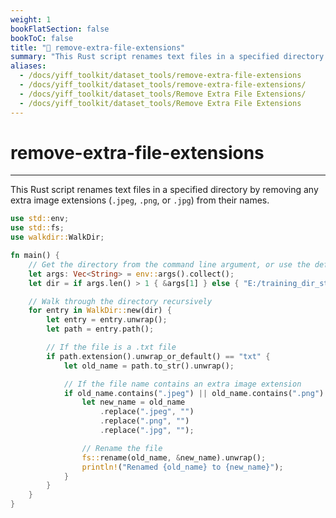 ```yaml
---
weight: 1
bookFlatSection: false
bookToC: false
title: "🦀 remove-extra-file-extensions"
summary: "This Rust script renames text files in a specified directory by removing any extra image extensions (`.jpeg`, `.png`, or `.jpg`) from their names."
aliases:
  - /docs/yiff_toolkit/dataset_tools/remove-extra-file-extensions
  - /docs/yiff_toolkit/dataset_tools/remove-extra-file-extensions/
  - /docs/yiff_toolkit/dataset_tools/Remove Extra File Extensions/
  - /docs/yiff_toolkit/dataset_tools/Remove Extra File Extensions
---
```


<!--markdownlint-disable MD025 -->

# remove-extra-file-extensions

---

This Rust script renames text files in a specified directory by removing any extra image extensions (`.jpeg`, `.png`, or `.jpg`) from their names.

```rust
use std::env;
use std::fs;
use walkdir::WalkDir;

fn main() {
    // Get the directory from the command line argument, or use the default one
    let args: Vec<String> = env::args().collect();
    let dir = if args.len() > 1 { &args[1] } else { "E:/training_dir_staging" };

    // Walk through the directory recursively
    for entry in WalkDir::new(dir) {
        let entry = entry.unwrap();
        let path = entry.path();

        // If the file is a .txt file
        if path.extension().unwrap_or_default() == "txt" {
            let old_name = path.to_str().unwrap();

            // If the file name contains an extra image extension
            if old_name.contains(".jpeg") || old_name.contains(".png") || old_name.contains(".jpg") {
                let new_name = old_name
                    .replace(".jpeg", "")
                    .replace(".png", "")
                    .replace(".jpg", "");

                // Rename the file
                fs::rename(old_name, &new_name).unwrap();
                println!("Renamed {old_name} to {new_name}");
            }
        }
    }
}
```
